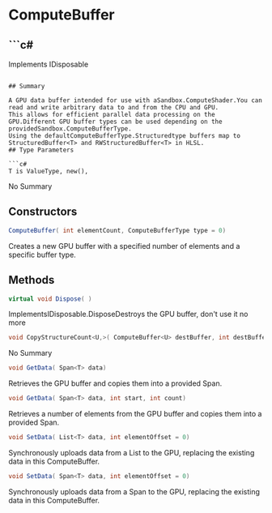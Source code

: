 # ComputeBuffer<T>

## ```c#
Implements IDisposable
```

## Summary

A GPU data buffer intended for use with aSandbox.ComputeShader.You can read and write arbitrary data to and from the CPU and GPU.
This allows for efficient parallel data processing on the GPU.Different GPU buffer types can be used depending on the providedSandbox.ComputeBufferType.
Using the defaultComputeBufferType.Structuredtype buffers map to StructuredBuffer<T> and RWStructuredBuffer<T> in HLSL.
## Type Parameters

```c#
T is ValueType, new(), 
```
No Summary
## Constructors

```c#
ComputeBuffer( int elementCount, ComputeBufferType type = 0) 
```
Creates a new GPU buffer with a specified number of elements and a specific buffer type.
## Methods

```c#
virtual void Dispose( ) 
```
ImplementsIDisposable.DisposeDestroys the GPU buffer, don't use it no more
```c#
void CopyStructureCount<U,>( ComputeBuffer<U> destBuffer, int destBufferOffset) 
```
No Summary
```c#
void GetData( Span<T> data) 
```
Retrieves the GPU buffer and copies them into a provided Span.
```c#
void GetData( Span<T> data, int start, int count) 
```
Retrieves a number of elements from the GPU buffer and copies them into a provided Span.
```c#
void SetData( List<T> data, int elementOffset = 0) 
```
Synchronously uploads data from a List to the GPU, replacing the existing data in this ComputeBuffer.
```c#
void SetData( Span<T> data, int elementOffset = 0) 
```
Synchronously uploads data from a Span to the GPU, replacing the existing data in this ComputeBuffer.
